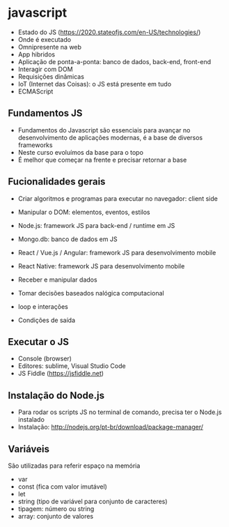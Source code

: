 # javascript
- Estado do JS (https://2020.stateofjs.com/en-US/technologies/)
- Onde é executado
- Omnipresente na web
- App hibridos
- Aplicação de ponta-a-ponta: banco de dados, back-end, front-end
- Interagir com DOM
- Requisições dinâmicas
- IoT (Internet das Coisas): o JS está presente em tudo
- ECMAScript

## Fundamentos JS
- Fundamentos do Javascript são essenciais para avançar no desenvolvimento de aplicações modernas, é a base de diversos frameworks
- Neste curso evoluímos da base para o topo
- É melhor que começar na frente e precisar retornar a base

## Fucionalidades gerais
- Criar algoritmos e programas para executar no navegador: client side
- Manipular o DOM: elementos, eventos, estilos
- Node.js: framework JS para back-end / runtime em JS
- Mongo.db: banco de dados em JS
- React / Vue.js / Angular: framework JS para desenvolvimento mobile
- React Native: framework JS para desenvolvimento mobile

- Receber e manipular dados
- Tomar decisões baseados nalógica computacional
- loop e interações
- Condições de saída

## Executar o JS
- Console (browser)
- Editores: sublime, Visual Studio Code
- JS Fiddle (https://jsfiddle.net)

## Instalação do Node.js
- Para rodar os scripts JS no terminal de comando, precisa ter o Node.js instalado
- Instalação: http://nodejs.org/pt-br/download/package-manager/

## Variáveis
São utilizadas para referir espaço na memória
- var
- const (fica com valor imutável)
- let
- string (tipo de variável para conjunto de caracteres)
- tipagem: número ou string
- array: conjunto de valores

